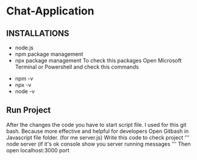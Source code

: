 # Chat-Application
 
## INSTALLATIONS
* node.js 
* npm package management
* npx package management
To check this packages 
Open Microsoft Terminal or Powershell and check this commands
- npm -v
- npx -v
- node -v


## Run Project
After the changes the code you have to start script file.
I used for this git bash. Because more effective and helpful for developers
Open Gitbash in Javascript file folder. (for me server.js)
Write this code to check project
''' node server (if it's ok console show you server running messages '''
Then open localhost:3000 port

